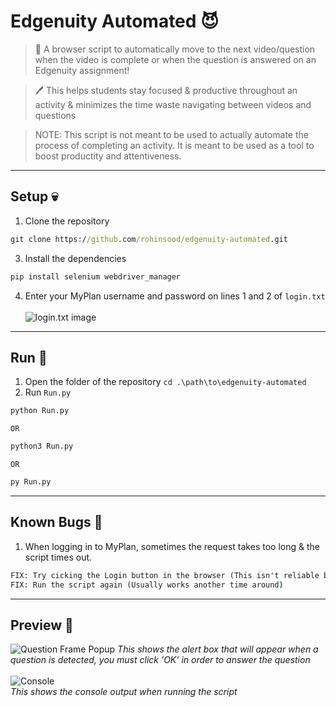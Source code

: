 # Edgenuity Automated 😈
> 🏫 A browser script to automatically move to the next video/question when the video is complete or when the question is answered on an Edgenuity assignment!

> 🖊️ This helps students stay focused & productive throughout an activity & minimizes the time waste navigating between videos and questions

> NOTE: This script is not meant to be used to actually automate the process of completing an activity. It is meant to be used as a tool to boost productity and attentiveness. 
---
## Setup 💀
1. Clone the repository 
```cmd
git clone https://github.com/rohinsood/edgenuity-automated.git
```
3. Install the dependencies 
```cmd
pip install selenium webdriver_manager
```
4. Enter your MyPlan username and password on lines 1 and 2 of ```login.txt``` <br /><br />
![login.txt image](https://cdn.discordapp.com/attachments/882455696199807007/988711576137793536/unknown.png)
---
## Run 🥶
1. Open the folder of the repository ```cd .\path\to\edgenuity-automated```
2. Run ```Run.py``` 
```cmd
python Run.py
```
```OR```
```cmd
python3 Run.py
```
```OR```
```cmd
py Run.py
```
---
## Known Bugs 🤫
1. When logging in to MyPlan, sometimes the request takes too long & the script times out.
```cmd
FIX: Try cicking the Login button in the browser (This isn't reliable because timeouts can still occur due to human error)
FIX: Run the script again (Usually works another time around)
```
---
## Preview 🤑
![Question Frame Popup](https://cdn.discordapp.com/attachments/882455696199807007/988707957439090729/unknown.png)
_This shows the alert box that will appear when a question is detected, you must click 'OK' in order to answer the question_ <br /> <br />
![Console](https://cdn.discordapp.com/attachments/882455696199807007/989586648192929842/unknown.png) <br />
_This shows the console output when running the script_
